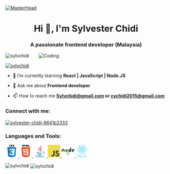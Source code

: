 [![MasterHead](https://www.digitalsolutionservices.com/img/services/web%20development.gif?alt=media&token=91c0c7b2-93c3-4029-b011-1a8703c5730d)](https://sylvchidi.io)
<h1 align="center">Hi 👋, I'm Sylvester Chidi</h1>
<h3 align="center">A passionate frontend developer (Malaysia)</h3>
<img align="right" alt="Coding" width="400" src= "https://media3.giphy.com/media/v1.Y2lkPTc5MGI3NjExcnFhOHg4bTM0ZXFjY3JhOWJ2M3RwZDh3bjljdWEwdWZuc3FwNWkyMyZlcD12MV9pbnRlcm5hbF9naWZfYnlfaWQmY3Q9Zw/UcK7JalnjCz0k/giphy.gif">
<p align="left"> <img src="https://komarev.com/ghpvc/?username=sylvchidi&label=Profile%20views&color=0e75b6&style=flat" alt="sylvchidi" /> </p>
<p align="left"> <a href="https://github.com/ryo-ma/github-profile-trophy"><img src="https://github-profile-trophy.vercel.app/?username=sylvchidi" alt="sylvchidi" /></a> </p>

- 🌱 I’m currently learning **React | JavaScript | Node.JS**

- 💬 Ask me about **Frontend developer**

- 📫 How to reach me **Sylvchidi@gmail.com  or cychidi2015@gmail.com**

<h3 align="left">Connect with me:</h3>
<p align="left">
<a href="https://linkedin.com/in/sylvester-chidi-8641b2333" target="blank"><img align="center" src="https://raw.githubusercontent.com/rahuldkjain/github-profile-readme-generator/master/src/images/icons/Social/linked-in-alt.svg" alt="sylvester-chidi-8641b2333" height="30" width="40" /></a>
</p>

<h3 align="left">Languages and Tools:</h3>
<p align="left"> <a href="https://www.w3schools.com/css/" target="_blank" rel="noreferrer"> <img src="https://raw.githubusercontent.com/devicons/devicon/master/icons/css3/css3-original-wordmark.svg" alt="css3" width="40" height="40"/> </a> <a href="https://www.w3.org/html/" target="_blank" rel="noreferrer"> <img src="https://raw.githubusercontent.com/devicons/devicon/master/icons/html5/html5-original-wordmark.svg" alt="html5" width="40" height="40"/> </a> <a href="https://www.java.com" target="_blank" rel="noreferrer"> <img src="https://raw.githubusercontent.com/devicons/devicon/master/icons/java/java-original.svg" alt="java" width="40" height="40"/> </a> <a href="https://developer.mozilla.org/en-US/docs/Web/JavaScript" target="_blank" rel="noreferrer"> <img src="https://raw.githubusercontent.com/devicons/devicon/master/icons/javascript/javascript-original.svg" alt="javascript" width="40" height="40"/> </a> <a href="https://nodejs.org" target="_blank" rel="noreferrer"> <img src="https://raw.githubusercontent.com/devicons/devicon/master/icons/nodejs/nodejs-original-wordmark.svg" alt="nodejs" width="40" height="40"/> </a> <a href="https://reactjs.org/" target="_blank" rel="noreferrer"> <img src="https://raw.githubusercontent.com/devicons/devicon/master/icons/react/react-original-wordmark.svg" alt="react" width="40" height="40"/> </a> </p>

<p><img align="left" src="https://github-readme-stats.vercel.app/api/top-langs?username=sylvchidi&show_icons=true&locale=en&layout=compact" alt="sylvchidi" /></p>

<p>&nbsp;<img align="center" src="https://github-readme-stats.vercel.app/api?username=sylvchidi&show_icons=true&locale=en" alt="sylvchidi" /></p>
